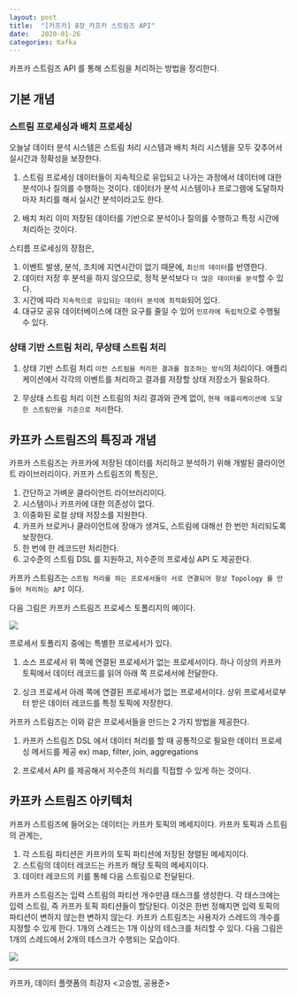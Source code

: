 ```yaml
---
layout: post
title:  "[카프카] 8장_카프카 스트림즈 API"
date:   2020-01-26
categories: Kafka
---
```


카프카 스트림즈 API 를 통해 스트림을 처리하는 방법을 정리한다.

## 기본 개념

### 스트림 프로세싱과 배치 프로세싱

오늘날 데이터 분석 시스템은 스트림 처리 시스템과 배치 처리 시스템을 모두 갖추어서 실시간과 정확성을 보장한다.

1. 스트림 프로세싱
   데이터들이 지속적으로 유입되고 나가는 과정에서 데이터에 대한 분석이나 질의를 수행하는 것이다.
   데이터가 분석 시스템이나 프로그램에 도달하자마자 처리를 해서 실시간 분석이라고도 한다.

2. 배치 처리
   이미 저장된 데이터를 기반으로 분석이나 질의를 수행하고 특정 시간에 처리하는 것이다.

스티름 프로세싱의 장점은,

1. 이벤트 발생, 분석, 조치에 지연시간이 없기 때문에, `최신의 데이터`를 반영한다.
2. 데이터 저장 후 분석을 하지 않으므로, 정적 분석보다 `더 많은 데이터를 분석`할 수 있다.
3. 시간에 따라 `지속적으로 유입되는 데이터 분석에 최적화`되어 있다.
4. 대규모 공유 데이터베이스에 대한 요구를 줄일 수 있어 `인프라에 독립적`으로 수행될 수 있다.

### 상태 기반 스트림 처리, 무상태 스트림 처리

1. 상태 기반 스트림 처리
   `이전 스트림을 처리한 결과를 참조하는 방식`의 처리이다.
   애플리케이션에서 각각의 이벤트를 처리하고 결과를 저장할 상태 저장소가 필요하다.

2. 무상태 스트림 처리
   이전 스트림의 처리 결과와 관계 없이, `현재 애플리케이션에 도달한 스트림만을 기준으로 처리`한다. 

## 카프카 스트림즈의 특징과 개념

카프카 스트림즈는 카프카에 저장된 데이터를 처리하고 분석하기 위해 개발된 클라이언트 라이브러리이다.
카프카 스트림즈의 특징은,

1. 간단하고 가벼운 클라이언트 라이브러리이다.
2. 시스템이나 카프카에 대한 의존성이 없다.
3. 이중화된 로컬 상태 저장소를 지원한다.
4. 카프카 브로커나 클라이언트에 장애가 생겨도, 스트림에 대해선 한 번만 처리되도록 보장한다.
5. 한 번에 한 레코드만 처리한다.
6. 고수준의 스트림 DSL 를 지원하고, 저수준의 프로세싱 API 도 제공한다.

카프카 스트림즈는 `스트림 처리를 하는 프로세서들이 서로 연결되어 항상 Topology 를 만들어 처리하는 API` 이다.

다음 그림은 카프카 스트림즈 프로세스 토폴리지의 예이다.

![](/image/kafka_streams.png)

프로세서 토폴리지 중에는 특별한 프로세서가 있다.

1. 소스 프로세서
   위 쪽에 연결된 프로세서가 없는 프로세서이다.
   하나 이상의 카프카 토픽에서 데이터 레코드를 읽어 아래 쪽 프로세서에 전달한다.

2. 싱크 프로세서
   아래 쪽에 연결된 프로세서가 없는 프로세서이다.
   상위 프로세서로부터 받은 데이터 레코드를 특정 토픽에 저장한다.

카프카 스트림즈는 이와 같은 프로세서들을 만드는 2 가지 방법을 제공한다.

1. 카프카 스트림즈 DSL 에서 데이터 처리를 할 때 공통적으로 필요한 데이터 프로세싱 메서드를 제공
   ex) map, filter, join, aggregations

2. 프로세서 API 를 제공해서 저수준의 처리를 직접할 수 있게 하는 것이다.

## 카프카 스트림즈 아키텍처

카프카 스트림즈에 들어오는 데이터는 카프카 토픽의 메세지이다.
카프카 토픽과 스트림의 관계는,

1. 각 스트림 파티션은 카프카의 토픽 파티션에 저장된 졍렬된 메세지이다.
2. 스트림의 데이터 레코드는 카프카 해당 토픽의 메세지이다.
3. 데이터 레코드의 키를 통해 다음 스트림으로 전달된다.

카프카 스트림즈는 입력 스트림의  파티션 개수만큼 태스크를 생성한다.
각 태스크에는 입력 스트림, 즉 카프카 토픽 파티션들이 할당된다. 
이것은 한번 정해지면 입력 토픽의 파티션이 변하지 않는한 변하지 않는다.
카프카 스트림즈는 사용자가 스레드의 개수를 지정할 수 있게 한다. 
1개의 스레드는 1개 이상의 테스크를 처리할 수 있다. 
다음 그림은 1개의 스레드에서 2개의 테스크가 수행되는 모습이다.

![](/image/kafka_stream_tasks.png)

---

카프카, 데이터 플랫폼의 최강자 <고승범, 공용준>